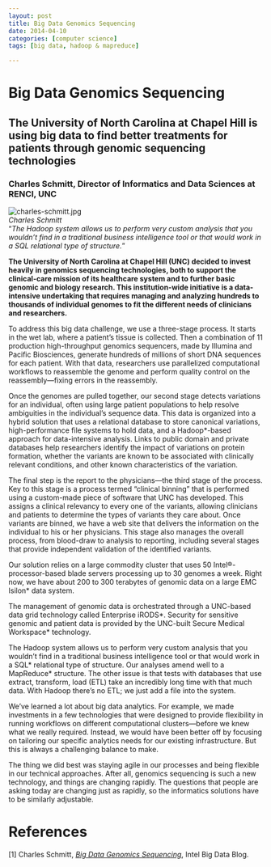 ```yaml
---
layout: post
title: Big Data Genomics Sequencing
date: 2014-04-10
categories: [computer science]
tags: [big data, hadoop & mapreduce]

---
```


Big Data Genomics Sequencing
============================

The University of North Carolina at Chapel Hill is using big data to find better treatments for patients through genomic sequencing technologies
------------------------------------------------------------------------------------------------------------------------------------------------

### Charles Schmitt, Director of Informatics and Data Sciences at RENCI, UNC

![charles-schmitt.jpg](http://sungsoo.github.com/images/charles-schmitt.jpg)  
*Charles Schmitt*  
“*The Hadoop system allows us to perform very custom analysis that you wouldn’t find in a traditional business intelligence tool or that would work in a SQL relational type of structure.*”

**The University of North Carolina at Chapel Hill (UNC) decided to
invest heavily in genomics sequencing technologies, both to support the
clinical-care mission of its healthcare system and to further basic
genomic and biology research. This institution-wide initiative is a
data-intensive undertaking that requires managing and analyzing hundreds
to thousands of individual genomes to fit the different needs of
clinicians and researchers.**

To address this big data challenge, we use a three-stage process. It
starts in the wet lab, where a patient’s tissue is collected. Then a
combination of 11 production high-throughput genomics sequencers, made
by Illumina and Pacific Biosciences, generate hundreds of millions of
short DNA sequences for each patient. With that data, researchers use
parallelized computational workflows to reassemble the genome and
perform quality control on the reassembly—fixing errors in the
reassembly.

Once the genomes are pulled together, our second stage detects
variations for an individual, often using large patient populations to
help resolve ambiguities in the individual’s sequence data. This data is
organized into a hybrid solution that uses a relational database to
store canonical variations, high-performance file systems to hold data,
and a Hadoop\*-based approach for data-intensive analysis. Links to
public domain and private databases help researchers identify the impact
of variations on protein formation, whether the variants are known to be
associated with clinically relevant conditions, and other known
characteristics of the variation.

The final step is the report to the physicians—the third stage of the
process. Key to this stage is a process termed “clinical binning” that
is performed using a custom-made piece of software that UNC has
developed. This assigns a clinical relevancy to every one of the
variants, allowing clinicians and patients to determine the types of
variants they care about. Once variants are binned, we have a web site
that delivers the information on the individual to his or her
physicians. This stage also manages the overall process, from blood-draw
to analysis to reporting, including several stages that provide
independent validation of the identified variants.

Our solution relies on a large commodity cluster that uses 50
Intel®-processor-based blade servers processing up to 30 genomes a week.
Right now, we have about 200 to 300 terabytes of genomic data on a large
EMC Isilon\* data system.

The management of genomic data is orchestrated through a UNC-based data
grid technology called Enterprise iRODS\*. Security for sensitive
genomic and patient data is provided by the UNC-built Secure Medical
Workspace\* technology.

The Hadoop system allows us to perform very custom analysis that you
wouldn’t find in a traditional business intelligence tool or that would
work in a SQL\* relational type of structure. Our analyses amend well to
a MapReduce\* structure. The other issue is that tests with databases
that use extract, transform, load (ETL) take an incredibly long time
with that much data. With Hadoop there’s no ETL; we just add a file into
the system.

We’ve learned a lot about big data analytics. For example, we made
investments in a few technologies that were designed to provide
flexibility in running workflows on different computational
clusters—before we knew what we really required. Instead, we would have
been better off by focusing on tailoring our specific analytics needs
for our existing infrastructure. But this is always a challenging
balance to make.

The thing we did best was staying agile in our processes and being
flexible in our technical approaches. After all, genomics sequencing is
such a new technology, and things are changing rapidly. The questions
that people are asking today are changing just as rapidly, so the
informatics solutions have to be similarly adjustable.

# References
[1] Charles Schmitt, [*Big Data Genomics Sequencing*](http://www.intel.com/content/www/us/en/big-data/renci-peer-story.html), Intel Big Data Blog.